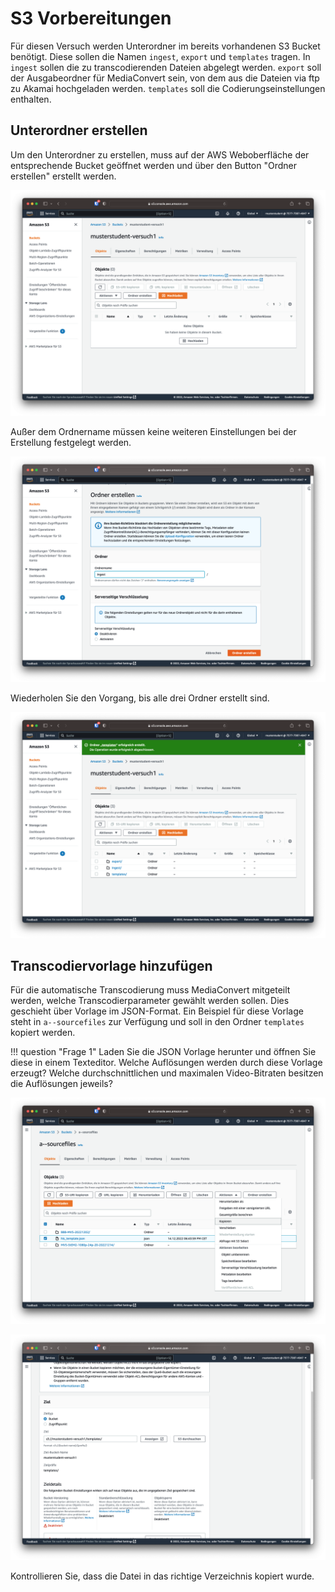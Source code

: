 # S3 Vorbereitungen

Für diesen Versuch werden Unterordner im bereits vorhandenen S3 Bucket benötigt. Diese sollen die Namen `ingest`, `export` und `templates` tragen. In `ingest` sollen die zu transcodierenden Dateien abgelegt werden. `export` soll der Ausgabeordner für MediaConvert sein, von dem aus die Dateien via ftp zu Akamai hochgeladen werden. `templates` soll die Codierungseinstellungen enthalten.

## Unterordner erstellen

Um den Unterordner zu erstellen, muss auf der AWS Weboberfläche der entsprechende Bucket geöffnet werden und über den Button "Ordner erstellen" erstellt werden.

![S3 Bucket](../assets/versuch3/s3_bucket.png)

Außer dem Ordnername müssen keine weiteren Einstellungen bei der Erstellung festgelegt werden.

![S3 Bucket](../assets/versuch3/s3_ordnername.png)

Wiederholen Sie den Vorgang, bis alle drei Ordner erstellt sind.

![S3 Bucket](../assets/versuch3/s3_ordner.png)

## Transcodiervorlage hinzufügen

Für die automatische Transcodierung muss MediaConvert mitgeteilt werden, welche Transcodierparameter gewählt werden sollen. Dies geschieht über Vorlage im JSON-Format. Ein Beispiel für diese Vorlage steht in `a--sourcefiles` zur Verfügung und soll in den Ordner `templates` kopiert werden.

!!! question "Frage 1"
    Laden Sie die JSON Vorlage herunter und öffnen Sie diese in einem Texteditor. Welche Auflösungen werden durch diese Vorlage erzeugt? Welche durchschnittlichen und maximalen Video-Bitraten besitzen die Auflösungen jeweils?

![S3 Quellpfad](../assets/versuch3/s3_quellpfad.png)

![S3 Kopie Zielpfad](../assets/versuch3/s3_zielpfad.png)

Kontrollieren Sie, dass die Datei in das richtige Verzeichnis kopiert wurde.